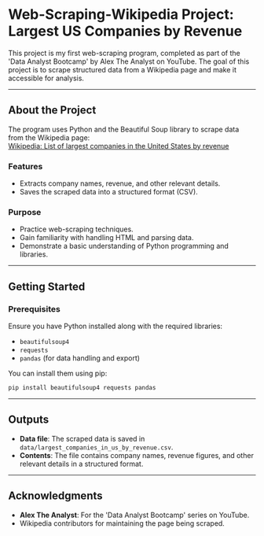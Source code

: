 # Web-Scraping-Wikipedia Project: Largest US Companies by Revenue

This project is my first web-scraping program, completed as part of the 'Data Analyst Bootcamp' by Alex The Analyst on YouTube. The goal of this project is to scrape structured data from a Wikipedia page and make it accessible for analysis.

---

## About the Project

The program uses Python and the Beautiful Soup library to scrape data from the Wikipedia page:  
[Wikipedia: List of largest companies in the United States by revenue](https://en.wikipedia.org/wiki/List_of_largest_companies_in_the_United_States_by_revenue)

### Features
- Extracts company names, revenue, and other relevant details.
- Saves the scraped data into a structured format (CSV).

### Purpose
- Practice web-scraping techniques.
- Gain familiarity with handling HTML and parsing data.
- Demonstrate a basic understanding of Python programming and libraries.

---

## Getting Started

### Prerequisites
Ensure you have Python installed along with the required libraries:
- `beautifulsoup4`
- `requests`
- `pandas` (for data handling and export)

You can install them using pip:
```bash
pip install beautifulsoup4 requests pandas
```
---

## Outputs
- **Data file**: The scraped data is saved in `data/largest_companies_in_us_by_revenue.csv`.
- **Contents**: The file contains company names, revenue figures, and other relevant details in a structured format.

---

## Acknowledgments
- **Alex The Analyst**: For the 'Data Analyst Bootcamp' series on YouTube.
- Wikipedia contributors for maintaining the page being scraped.
